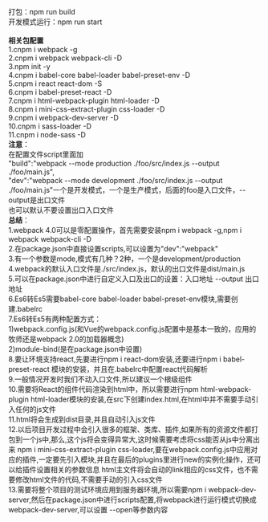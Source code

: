 打包：npm run build </br>
开发模式运行：npm run start</br>
</br>
<strong>相关包配置</strong></br>
1.cnpm i webpack -g</br>
2.cnpm i webpack webpack-cli -D</br>
3.npm init -y</br>
4.cnpm i babel-core babel-loader babel-preset-env -D</br>
5.cnpm i react react-dom -S</br>
6.cnpm i babel-preset-react -D</br>
7.cnpm i html-webpack-plugin html-loader -D</br>
8.cnpm i mini-css-extract-plugin css-loader -D</br>
9.cnpm i webpack-dev-server -D</br>
10.cnpm i sass-loader -D</br>
11.cnpm i node-sass -D</br>
<strong>注意</strong>：</br>
    在配置文件script里面加   </br>
		"build":"webpack --mode production ./foo/src/index.js --output ./foo/main.js",</br>
		"dev":"webpack --mode development ./foo/src/index.js --output ./foo/main.js"一个是开发模式，一个是生产模式，后面的foo是入口文件，--output是出口文件</br>
	也可以默认不要设置出口入口文件</br>
<strong>总结</strong>：</br>
1.webpack 4.0可以是零配置操作，首先需要安装npm i webpack -g,npm i webpack webpack-cli -D</br>
2.在package.json中直接设置scripts,可以设置为"dev":"webpack"</br>
3.有一个参数是mode,模式有几种？2种，一个是development/production</br>
4.webpack的默认入口文件是./src/index.js，默认的出口文件是dist/main.js</br>
5.可以在package.json中进行自定义入口及出口的设置：入口地址 --output 出口地址</br>
6.Es6转Es5需要babel-core babel-loader babel-preset-env模块,需要创建.babelrc</br>
7.Es6转Es5有两种配置方式：</br>
1)webpack.config.js(和Vue的webpack.config.js配置中是基本一致的，应用的牧师还是webpack 2.0的加载器概念)</br>
2)module-bind(是在package.json中设置)</br>
8.要让环境支持react,先要进行npm i react-dom安装,还要进行npm i babel-preset-react 模块的安装，并且在.babelrc中配置react代码解析</br>
9.一般情况开发时我们不动入口文件,所以建议一个根级组件</br>
10.需要将React的组件代码渲染到html中，所以需要进行npm html-webpack-plugin html-loader模块的安装,在src下创建index.html,在html中并不需要手动引入任何的js文件</br>
11.html将会生成到dist目录,并且自动引入js文件</br>
12.以后项目开发过程中会引入很多的框架、类库、插件,如果所有的资源文件都打包到一个js中,那么,这个js将会变得异常大,这时候需要考虑将css能否从js中分离出来 npm i mini-css-extract-plugin css-loader,要在webpack.config.js中应用对应的插件,一定要先引入模块,并且在最后的plugins里进行new的实例化操作，还可以给插件设置相关的参数信息
html主文件将会自动的link相应的css文件，也不需要修改html文件的代码,不需要手动的引入css文件</br>
13.需要将整个项目的测试环境应用到服务器环境,所以需要npm i webpack-dev-server,然后在package.json中进行scripts配置,将webpack进行运行模式切换成webpack-dev-server,可以设置 --open等参数内容</br>


   
